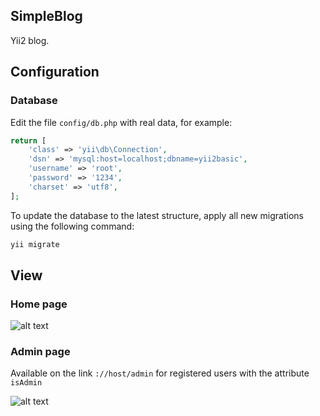 SimpleBlog
-------------

Yii2 blog.

Configuration
-------------

### Database

Edit the file `config/db.php` with real data, for example:

```php
return [
    'class' => 'yii\db\Connection',
    'dsn' => 'mysql:host=localhost;dbname=yii2basic',
    'username' => 'root',
    'password' => '1234',
    'charset' => 'utf8',
];
```

To update the database to the latest structure, apply all new migrations using the following command:

```php
yii migrate
```

View
-------------

### Home page
![alt text](http://drive.google.com/uc?export=view&id=1iKDQFnUMs_F0hgTodTGohWqy1jKziF0o)

### Admin page

Available on the link `://host/admin` for registered users with the attribute `isAdmin`

![alt text](http://drive.google.com/uc?export=view&id=1mOH4Anv-1ZKUP-T4rl-K2GrsRTscL46J)
